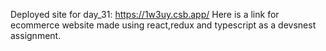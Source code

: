 Deployed site for day_31: https://1w3uy.csb.app/
Here is a link for ecommerce website made using react,redux and typescript as a devsnest assignment.
